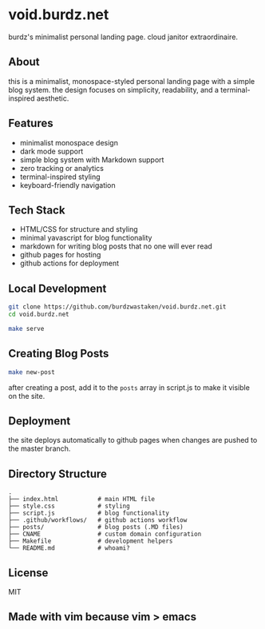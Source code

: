# void.burdz.net

burdz's minimalist personal landing page. cloud janitor extraordinaire.

## About

this is a minimalist, monospace-styled personal landing page with a simple blog system. the design focuses on simplicity, readability, and a terminal-inspired aesthetic.

## Features

- minimalist monospace design
- dark mode support
- simple blog system with Markdown support
- zero tracking or analytics
- terminal-inspired styling
- keyboard-friendly navigation

## Tech Stack

- HTML/CSS for structure and styling
- minimal yavascript for blog functionality
- markdown for writing blog posts that no one will ever read
- github pages for hosting
- github actions for deployment

## Local Development

```bash
git clone https://github.com/burdzwastaken/void.burdz.net.git
cd void.burdz.net

make serve
```

## Creating Blog Posts

```bash
make new-post
```

after creating a post, add it to the `posts` array in script.js to make it visible on the site.

## Deployment

the site deploys automatically to github pages when changes are pushed to the master branch.

## Directory Structure

```
.
├── index.html           # main HTML file
├── style.css            # styling
├── script.js            # blog functionality
├── .github/workflows/   # github actions workflow
├── posts/               # blog posts (.MD files)
├── CNAME                # custom domain configuration
├── Makefile             # development helpers
└── README.md            # whoami?
```

## License

MIT

## Made with vim because vim > emacs
